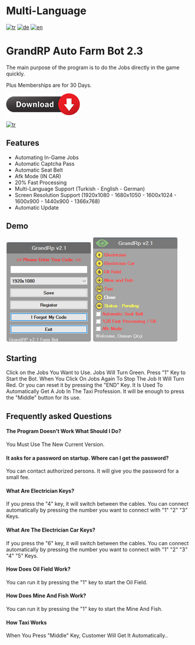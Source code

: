 # Multi-Language
[![tr](https://img.shields.io/badge/Language-Turkish-red.svg)](https://github.com/osmancitci/GrandRp-Farm/blob/main/README.tr.md)
[![de](https://img.shields.io/badge/Language-German-green.svg)](https://github.com/osmancitci/GrandRp-Farm/blob/main/README.de.md)
[![en](https://img.shields.io/badge/Language-English-yellow.svg)](https://github.com/osmancitci/GrandRp-Farm/blob/main/README.md)

# GrandRP Auto Farm Bot 2.3

The main purpose of the program is to do the Jobs directly in the game quickly.

Plus Memberships are for 30 Days.

[![tr](https://github.com/osmancitci/GrandRp-Farm/blob/main/Template/Download.png?raw=true)](https://github.com/osmancitci/GrandRp-Farm/releases/download/New/Potum.exe)

[![tr](https://img.shields.io/github/downloads/osmancitci/GrandRp-Farm/total?color=HSL%28230%C2%B0%2C%200%25%2C%2050%25%29&label=Downloads)]()

## Features

- Automating In-Game Jobs
- Automatic Captcha Pass
- Automatic Seat Belt
- Afk Mode (IN CAR)
- 20% Fast Processing
- Multi-Language Support (Turkish - English - German)
- Screen Resolution Support (1920x1080 - 1680x1050 - 1600x1024 - 1600x900 - 1440x900 - 1366x768)
- Automatic Update
  
## Demo
![1](https://github.com/osmancitci/GrandRp-Farm/blob/main/Template/EN1.png?raw=true)
![2](https://github.com/osmancitci/GrandRp-Farm/blob/main/Template/EN2.png?raw=true)

## Starting

Click on the Jobs You Want to Use. Jobs Will Turn Green. Press "1" Key to Start the Bot. When You Click On Jobs Again To Stop The Job It Will Turn Red. Or you can reset it by pressing the "END" Key.
It Is Used To Automatically Get A Job In The Taxi Profession. It will be enough to press the "Middle" button for its use.

  
## Frequently asked Questions

#### The Program Doesn't Work What Should I Do?

You Must Use The New Current Version.

#### It asks for a password on startup. Where can I get the password?

You can contact authorized persons. It will give you the password for a small fee.

#### What Are Electrician Keys?

If you press the "4" key, it will switch between the cables. You can connect automatically by pressing the number you want to connect with "1" "2" "3" Keys.

#### What Are The Electrician Car Keys?

If you press the "6" key, it will switch between the cables. You can connect automatically by pressing the number you want to connect with "1" "2" "3" "4" "5" Keys.

#### How Does Oil Field Work?

You can run it by pressing the "1" key to start the Oil Field.

#### How Does Mine And Fish Work?

You can run it by pressing the "1" key to start the Mine And Fish.

#### How Taxi Works

When You Press "Middle" Key, Customer Will Get It Automatically..
